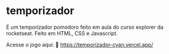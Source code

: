 ﻿# temporizador

 É um temporizador pomodoro feito em aula do curso explorer da rocketseat.
 Feito em HTML, CSS e Javascript. 

 Acesse o jogo aqui: 🚀
 https://temporizador-cyan.vercel.app/
